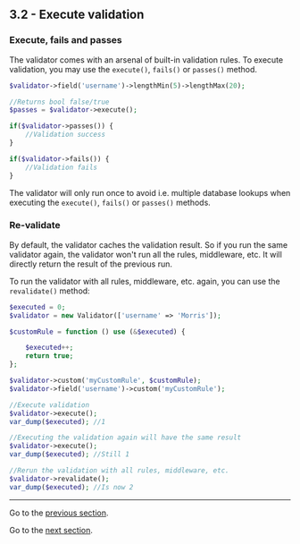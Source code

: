 ## 3.2 - Execute validation

### Execute, fails and passes

The validator comes with an arsenal of built-in validation rules. To execute validation, you may use the `execute()`, `fails()` or `passes()` method.

```php
$validator->field('username')->lengthMin(5)->lengthMax(20);

//Returns bool false/true
$passes = $validator->execute(); 

if($validator->passes()) {
    //Validation success
}

if($validator->fails()) {
    //Validation fails
}
```

The validator will only run once to avoid i.e. multiple database lookups when executing the `execute()`, `fails()` or `passes()` methods.


### Re-validate

By default, the validator caches the validation result. So if you run the same validator again, the validator won't run all the rules, middleware, etc. It will directly return the result of the previous run.

To run the validator with all rules, middleware, etc. again, you can use the `revalidate()` method:

```php
$executed = 0;
$validator = new Validator(['username' => 'Morris']);

$customRule = function () use (&$executed) {

    $executed++;
    return true;
};

$validator->custom('myCustomRule', $customRule);
$validator->field('username')->custom('myCustomRule');

//Execute validation
$validator->execute();
var_dump($executed); //1

//Executing the validation again will have the same result
$validator->execute();
var_dump($executed); //Still 1

//Rerun the validation with all rules, middleware, etc.
$validator->revalidate();
var_dump($executed); //Is now 2
```


---------------

Go to the [previous section](/docs/03%20-%20Execute%20validation/3.1%20-%20Adding%20fields%20for%20validation.md).

Go to the [next section](/docs/04%20-%20Validation%20rules/4.1%20-%20Special%20required%20rules.md).